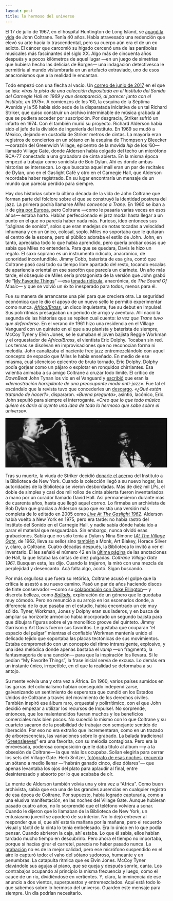 ```yaml
---
layout: post
title: lo hermoso del universo
---
```


El 17 de julio de 1967, en el hospital Huntington de Long Island, se [apagó la vida](https://www.nytimes.com/1967/07/18/archives/john-coltrane-jazz-star-dies-inventive-saxophone-player-40.html) de John Coltrane. Tenía 40 años. Había atravesado una redención que elevó su arte hacia lo trascendental, pero su cuerpo aún era el de un ex adicto. El cáncer que carcomió su hígado cercenó una de las parábolas musicales más fascinantes del siglo XX. Algo más de cincuenta años después y a pocos kilómetros de aquel lugar —en un juego de simetrías que hubiera hecho las delicias de Borges— una indagación detectivesca le permitiría al mundo vislumbrarla en un artefacto extraviado, uno de esos anacronismos que a la realidad le encantan.

Todo empezó con una flecha al vacío. Un [correo de junio de 2017](https://listserv.loc.gov/cgi-bin/wa?A2=ind1701&L=ARSCLIST&P=65289) en el que se leía: *«tras la pista de una colección depositada en el Instituto del Sonido del Carnegie Hall en 1969 y que desapareció, al parecer junto con el Instituto, en 1975»*. A comienzos de los ’60, la esquina de la Séptima Avenida y la 56 había sido sede de la disparatada iniciativa de un tal Richard Striker, que quiso construir un archivo interminable de música grabada al que se pudiera acceder por suscripción. Por desgracia, Striker sufrió un infarto en 1974. Con él también murió su proyecto. Richard Alderson había sido el jefe de la división de ingeniería del Instituto. En 1969 se mudó a México, dejando en custodia de Striker metros de cintas. La mayoría eran registros de conciertos en un sótano en la esquina de Thompson y Bleecker —corazón del Greenwich Village, epicentro de la movida *hip* de los ’60— llamado Village Gate, donde Alderson había colgado del techo un micrófono RCA-77 conectado a una grabadora de cinta abierta. En la misma época empezó a trabajar como sonidista de Bob Dylan. Ahí es donde ambas historias se intersecan. Lo que buscaba aquel mail eran un par de recitales de Dylan, uno en el Gaslight Café y otro en el Carnegie Hall, que Alderson recordaba haber registrado. En su lugar encontraría un mensaje de un mundo que parecía perdido para siempre.

Hay dos historias sobre la última década de la vida de John Coltrane que forman parte del folclore sobre el que se construyó la identidad postrera del jazz. La primera podría llamarse *Miles convence a Trane*. En 1960 se iban a ir de [gira por Europa](https://digital.nepr.net/music/2016/09/22/john-coltranes-final-tour-with-miles-davis/), pero Coltrane —como le pasaría varias veces en esos años— estaba harto. Habían perfeccionado el jazz modal hasta llegar a un punto en el que no parecía haber nada más. Furioso, ideó entonces sus “páginas de sonido”, solos que eran madejas de notas tocadas a velocidad inhumana y en un único, colosal, soplo. Miles no soportaba que le quitaran el centro de la escena, pero el público adoraba el estilo de John. John, en tanto, apreciaba todo lo que había aprendido, pero quería probar cosas que sabía que Miles no entendería. Para que se quedara, Davis le hizo un regalo. El saxo soprano es un instrumento ridículo, anacrónico, de sonoridad inconfundible. Jimmy Cobb, baterista de esa gira, contó que Coltrane pasó casi todo su tiempo libre apartado del resto, tocando escalas de apariencia oriental en ese saxofón que parecía un clarinete. Un año más tarde, el obsequio de Miles sería protagonista de la versión que John grabó de “[My Favorite Things](https://youtu.be/JQvc-Gkwhow)” —esa [tonada ridícula](https://youtu.be/2G6dd7ikrXs), anacrónica, de *The Sound Of Music*— y que se volvió un éxito inesperado para todos, menos para él.

Fue su manera de arrancarse una piel para que creciera otra. La seguridad económica que le dio el apoyo de un nuevo sello le permitió experimentar como nunca. *[Africa/Brass](https://open.spotify.com/album/04nfBhMWMp1Y6zhl4o0psq)*, un disco inquietante, fue su debut en Impulse!. Sus polirritmias presagiaban un periodo de arrojo y aventura. Allí nació la segunda de las historias que se repiten cual cuento: *la vez que Trane tuvo que defenderse*. En el verano de 1961 hizo una residencia en el Village Vanguard con un quinteto en el que a su pianista y baterista de siempre, McCoy Tyner y Elvin Jones, se le sumaban el joven bajista Reggie Workman y el orquestador de *Africa/Brass*, el vientista Eric Dolphy. Tocaban sin red. Los temas se disolvían en improvisaciones que no reconocían forma ni melodía. John canalizaba el naciente free jazz entremezclándolo con aquel concepto de espacio que Miles le había enseñado. En medio de ese miasma, cual silencioso epicentro de bruto tornado, Eric Dolphy. Dolphy podía gorjear como un pájaro o explotar en ronquidos chirriantes. Esa valentía animaba a su amigo Coltrane a cruzar todo límite. El crítico de *DownBeat* John Tynan los vio en el Vanguard y [escribió](https://www.listeningsessions.ca/p/eavesdropping-on-john-coltrane-in) que eran la *«demostración horripilante de una preocupante moda anti-jazz»*. Fue tal el escándalo que la revista tuvo que concederles un [descargo](https://downbeat.com/microsites/prestige/dolphy-interview.html). *«¿Qué están tratando de hacer?»*, dispararon. *«Buena pregunta»*, asintió, lacónico, Eric. John sepultó para siempre el interrogante. *«Creo que lo que todo músico quiere es darle al oyente una idea de todo lo hermoso que sabe sobre el universo»*.

![alt text](https://raw.githubusercontent.com/irigoin/irigoin.github.io/master/images/dossaxos2.jpg "Impressions")

Tras su muerte, la viuda de Striker decidió [donarle el acervo](https://www.nypl.org/blog/2023/07/28/how-pair-unreleased-john-coltrane-tapes-surfaced-nypl) del Instituto a la Biblioteca de New York. Cuando la colección llegó a su nuevo hogar, las autoridades de la Biblioteca se vieron desbordadas. Más de diez mil LPs, el doble de simples y casi dos mil rollos de cinta abierta fueron inventariados a mano por un curador llamado David Hall. Así permanecieron durante más de cuarenta años, hasta que llegó aquel correo. Lo firmaba un archivista de Bob Dylan que gracias a Alderson supo que existía una versión más completa de lo editado en 2005 como *[Live At The Gaslight 1962](https://open.spotify.com/album/19xz9yHTLzLRC0CL38lfw6)*. Alderson había vuelto a New York en 1975, pero era tarde: no había rastro del Instituto del Sonido en el Carnegie Hall, y nadie sabía dónde había ido a parar el material que resguardaba. Sin embargo, nunca olvidó esas grabaciones. Sabía que no sólo tenía a Dylan y Nina Simone (*[At The Village Gate](https://open.spotify.com/album/71XzA1szstQ1hDAnX1NeSH)*, de 1962, lleva su sello) sino [también](https://media.npr.org/assets/img/2023/05/31/herb-snitzer---village-gate-marquee_custom-10c55cdb4a3aad9dc5e69546f524305d8eaaf2e9-s800-c85.webp) a Monk, Art Blakey, Horace Silver y, claro, a Coltrane. Cuatro décadas después, la Biblioteca lo invitó a ver el inventario. Él les señaló el número 42 en la [última página](https://www.nypl.org/scout/_next/image?url=https%3A%2F%2Fdrupal.nypl.org%2Fsites-drupal%2Fdefault%2Ffiles%2Fstyles%2Fmax_width_960%2Fpublic%2F2023-07%2FImage10-InstituteOfSound_Handwritten.jpg%3Fitok%3DFn8umR8x&w=1920&q=90) de las anotaciones de Hall, la que listaba las cintas de diez pulgadas. *Coltrane Village Gate 1961*. Busquen esta, les dijo. Cuando la trajeron, la miró con una mezcla de perplejidad y desencanto. Acá falta algo, acotó. Sigan buscando.

Por más orgullosa que fuera su retórica, Coltrane acusó el golpe que la crítica le asestó a su nuevo camino. Pasó un par de años haciendo discos de tinte conservador —como su [colaboración con Duke Ellington](https://open.spotify.com/album/1OvmilWKtrabJGEpPRlgK5)— y discreta belleza, como *[Ballads](https://open.spotify.com/album/2fdnSzyVkyG5R0VJgo9Gv5)*, exploración de un género que le quedaba muy cómodo. Pero no renunció a su arrojo en los escenarios donde, a diferencia de lo que pasaba en el estudio, había encontrado un eje muy sólido. Tyner, Workman, Jones y Dolphy eran sus laderos, y en busca de ampliar su horizonte armónico había incorporado un segundo bajista para que dibujara figuras sobre el ya monolítico groove del quinteto. Jimmy Garrison y Art Davis fueron sus favoritos. Le gustaba que ocuparan “el espacio del pulgar” mientras el confiable Workman mantenía unido el delicado tejido que soportaba las placas tectónicas de sus movimientos. Estaba comprometido con un concepto del ritmo intransigente, explosivo, y una idea melódica donde apenas bastaba el *vamp* —un fragmento, la fantasmagoría de una canción— para que la inspiración los llevara. Si le pedían “My Favorite Things”, la frase inicial servía de excusa. Lo demás era un instante único, irrepetible, en el que la realidad se deformaba a su antojo.

Su mente volvía una y otra vez a África. En 1960, varios países sumidos en las garras del colonialismo habían conseguido independizarse, galvanizando un sentimiento de esperanza que cundió en los Estados Unidos de Coltrane a través del movimiento de los derechos civiles. También inspiró ese álbum raro, orquestal y polirrítimico, con el que John decidió empezar a utilizar los recursos de Impulse!. No sorprende, entonces, que los malentendidos fueran muchos y los beneficios comerciales más bien pocos. No sucedió lo mismo con lo que Coltrane y su cuarteto sacaron de la posibilidad de trabajar con semejante sentido de liberación. Por eso no era extraño que incrementaran, como en un trazado de arborescencias, las variaciones sobre lo grabado. La balada tradicional “[Greensleeves](https://open.spotify.com/track/2cPVD6TirfJ8a9LbFNpjrx)” era una favorita, con su melodía contagiosa. Pero era la enrevesada, poderosa composición que le daba título al álbum —y a la obsesión de Coltrane— la que más los ocupaba. Solían elegirla para cerrar los sets del Village Gate. Herb Snitzer, [fotógrafo de esas noches](https://risdmuseum.org/art-design/collection/john-coltrane-backstage-village-gate-new-york-city-1961-201513227), [recuerda](https://www.newyorker.com/culture/culture-desk/a-newly-discovered-realm-of-accomplishment-for-john-coltrane) un sótano a medio llenar —“habrán ganado cinco, diez dólares”— que apenas levantaba los ojos del plato para aplaudir al final, entre desinteresado y absorto por lo que acababa de oír.

La mente de Alderson también volvía una y otra vez a “Africa”. Como buen archivista, sabía que era una de las grandes ausencias en cualquier registro de esa época de Coltrane. Por supuesto, había logrado capturarla, como a una elusiva manifestación, en las noches del Village Gate. Aunque hubieran pasado cuatro años, no lo sorprendió que el teléfono volviera a sonar. Cuando le dijeron que lo llamaban de la Biblioteca de New York, un entusiasmo juvenil se apoderó de su interior. No lo dejó entrever al responder que sí, que ahí estaría mañana por la mañana, pero el recuerdo visual y táctil de la cinta lo tenía embelesado. Era lo único en lo que podía pensar. Cuando abrieron la caja, ahí estaba. Lo que él sabía, ellos habían tardado mucho tiempo en descubrirlo. Pero ahora el tiempo no importaba, porque si hacías girar el carretel, parecía no haber pasado nunca. La [grabación](https://open.spotify.com/track/5V5HRJEn8y0ZcfOmdGMaZj) no es de la mejor calidad, pero ese micrófono suspendido en el aire lo capturó todo: el vaho del sótano sudoroso, humeante y en penumbras. La catapulta rítmica que es Elvin Jones. McCoy Tyner clavándole sus agujas al piano, que se queja y después sonríe, canta. Los contrabajos ocupando al principio la misma frecuencia y luego, como el cauce de un río, dividiéndose en vertientes. Y, claro, la inminencia de ese anuncio a dos vientos, superpuestos y entremezclados. Aquí está todo lo que sabemos sobre lo hermoso del universo. Guarden este mensaje para siempre. Un día podrían necesitarlo.
